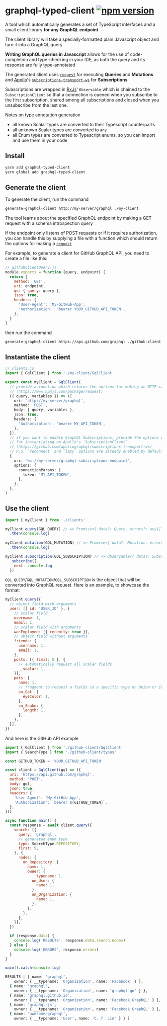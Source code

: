 # graphql-typed-client [![npm version](https://img.shields.io/npm/v/graphql-typed-client.svg)](https://www.npmjs.com/package/graphql-typed-client)

A tool which automatically generates a set of TypeScript interfaces
and a small client library **for any GraphQL endpoint**

The client library will take a specially-formatted plain Javascript object and turn it into a GraphQL query

**Writing GraphQL queries in Javascript** allows for the use of code-completion and type-checking in your IDE, as both
the query and its response are fully type-annotated

The generated client uses [`request`](https://github.com/request/request) for executing **Queries** and **Mutations**
and [Apollo](https://www.apollographql.com/)'s
[`subscriptions-transport-ws`](https://github.com/apollographql/subscriptions-transport-ws) for **Subscriptions**

Subscriptions are wrapped in [RxJs](https://github.com/ReactiveX/rxjs)' `Observable` which is chained
to the `SubscriptionClient` so that a connection is opened when you subscribe to the first subscription,
shared among all subscriptions and closed when you unsubscribe from the last one.

Notes on type annotation generation
- all known Scalar types are converted to their Typescript counterparts
- all unknown Scalar types are converted to `any`
- all Enum types are converted to Typescript enums, so you can import and use them in your code

## Install

```bash
yarn add graphql-typed-client
yarn global add graphql-typed-client
```

## Generate the client

To generate the client, run the command
```bash
generate-graphql-client http://my-server/graphql ./my-client
```
The tool learns about the specified GraphQL endpoint by making a GET request with a schema introspection query

If the endpoint only listens of POST requests or if it requires authorization, you can handle this by supplying
a file with a function which should return the options for making a [`request`](https://github.com/request/request)

For example, to generate a client for GitHub GraphQL API, you need to create a file like this:
```js
// githubClientQuery.js
module.exports = function (query, endpoint) {
  return {
    method: 'GET',
    uri: endpoint,
    qs: { query: query },
    json: true,
    headers: {
      'User-Agent': 'My-GitHub-App',
      'Authorization': 'bearer YOUR_GITHUB_API_TOKEN',
    },
  }
}
```
then run the command
```bash
generate-graphql-client https://api.github.com/graphql ./github-client ./githubClientQuery.js
```

## Instantiate the client

```typescript
// clients.js
import { GqlClient } from './my-client/GqlClient'

export const myClient = GqlClient(
  // provide a function which returns the options for making an HTTP call using `request` package
  // (https://www.npmjs.com/package/request)
  ({ query, variables }) => ({
    uri: 'http://my-server/graphql',
    method: 'POST',
    body: { query, variables },
    json: true,
    headers: {
      'Authorization': 'bearer MY_API_TOKEN',
    },
  }),
  // if you want to enable GraphQL Subscriptions, provide the options object 
  // for instantiating an Apollo's `SubscriptionClient` 
  // (https://github.com/apollographql/subscriptions-transport-ws)
  // P.S. `reconnect` and `lazy` options are already enabled by default
  {
    uri: 'ws://my-server/graphql-subscriptions-endpoint',
    options: {
      connectionParams: {
        token: 'MY_API_TOKEN',
      },
    },
  },
)
```

## Use the client

```js
import { myClient } from './clients'

myClient.query(GQL_QUERY) // => Promise<{ data?: Query, errors?: any[] }>
  .then(console.log)
  
myClient.mutation(GQL_MUTATION) // => Promise<{ data?: Mutation, errors?: any[] }>
  .then(console.log)

myClient.subscription(GQL_SUBSCRIPTION) // => Observable<{ data?: Subscription, errors?: any[] }>
  .subscribe({
    next: console.log
  })
```
`GQL_QUERY`/`GQL_MUTATION`/`GQL_SUBSCRIPTION` is the object that will be converted into GraphQL request.
Here is an example, to showcase the format:
```js
myClient.query({
  // object field with arguments
  user: [{ id: 'USER_ID' }, {
    // scalar field
    username: 1,
    email: 1,
    // scalar field with arguments
    wasEmployed: [{ recently: true }],
    // object field without arguments
    friends: {
      username: 1,
      email: 1,
    },
    posts: [{ limit: 5 }, {
      // automatically request all scalar fields
      __scalar: 1,
    }],
    pets: {
      name: 1,
      // fragment to request a fields in a specific type on Union or Interface types
      on_Cat: {
        eyeColor: 1,
      },
      on_Snake: {
        length: 1,
      },
    },
  }],
})
```

And here is the GitHub API example

```js
import { GqlClient } from './github-client/GqlClient'
import { SearchType } from './github-client/types'

const GITHUB_TOKEN = 'YOUR_GITHUB_API_TOKEN'

const client = GqlClient(gql => ({
  uri: 'https://api.github.com/graphql',
  method: 'POST',
  body: gql,
  json: true,
  headers: {
    'User-Agent': 'My-GitHub-App',
    'Authorization': `bearer ${GITHUB_TOKEN}`,
  },
}))

async function main() {
  const response = await client.query({
    search: [{
      query: 'graphql',
      // generated enum type
      type: SearchType.REPOSITORY,
      first: 5,
    }, {
      nodes: {
        on_Repository: {
          name: 1,
          owner: {
            __typename: 1,
            on_User: {
              name: 1,
            },
            on_Organization: {
              name: 1,
            },
          },
        },
      },
    }],
  })

  if (response.data) {
    console.log('RESULTS', response.data.search.nodes)
  } else {
    console.log('ERRORS', response.errors)
  }
}

main().catch(console.log)
```
```bash
RESULTS [ { name: 'graphql',
    owner: { __typename: 'Organization', name: 'Facebook' } },
  { name: 'graphql',
    owner: { __typename: 'Organization', name: 'graphql-go' } },
  { name: 'graphql.github.io',
    owner: { __typename: 'Organization', name: 'Facebook GraphQL' } },
  { name: 'graphql-js',
    owner: { __typename: 'Organization', name: 'Facebook GraphQL' } },
  { name: 'awesome-graphql',
    owner: { __typename: 'User', name: 'C. T. Lin' } } ]
```
